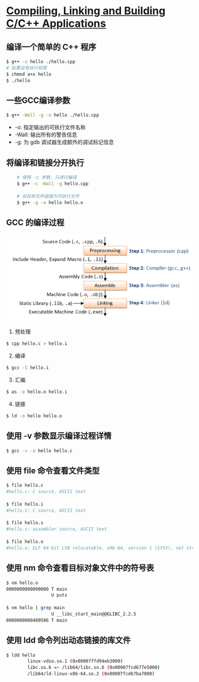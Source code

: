 # [Compiling, Linking and Building C/C++ Applications](https://www3.ntu.edu.sg/home/ehchua/programming/cpp/gcc_make.html)


## 编译一个简单的 C++ 程序

```bash
$ g++ -o hello ./hello.cpp
# 如果没有执行权限
$ chmod a+x hello
$ ./hello

```

## 一些GCC编译参数

```bash
$ g++ -Wall -g -o hello ./hello.cpp
```

- -o: 指定输出的可执行文件名称
- -Wall: 输出所有的警告信息
- -g: 为 gdb 调试器生成额外的调试标记信息

## 将编译和链接分开执行

```bash
    # 使用 -c 参数，只进行编译
    $ g++ -c -Wall -g hello.cpp

    # 将目标文件链接为可执行文件
    $ g++ -g -o hello hello.o
```

## GCC 的编译过程

![GCC Compilation Process](./images/GCC_CompilationProcess.png "GCC Compilation Process")

1. 预处理
```bash
$ cpp hello.c > hello.i
```

2. 编译

```bash
$ gcc -S hello.i
```

3. 汇编

```bash
$ as -o hello.o hello.i
```

4. 链接

```bash
$ ld -o hello hello.o
```

## 使用 -v 参数显示编译过程详情

```bash
$ gcc -v -o hello hello.c
```

## 使用 file 命令查看文件类型

```bash
$ file hello.c 
#hello.c: C source, ASCII text

$ file hello.i
#hello.i: C source, ASCII text

$ file hello.s
#hello.s: assembler source, ASCII text

$ file hello.o
#hello.o: ELF 64-bit LSB relocatable, x86-64, version 1 (SYSV), not stripped
```

## 使用 nm 命令查看目标对象文件中的符号表

```bash
$ nm hello.o
0000000000000000 T main
                 U puts

$ nm hello | grep main
                 U __libc_start_main@@GLIBC_2.2.5
0000000000400586 T main                 
```

## 使用 ldd 命令列出动态链接的库文件

```bash
$ ldd hello
        linux-vdso.so.1 (0x00007ffd94eb3000)
        libc.so.6 => /lib64/libc.so.6 (0x00007fcd677e5000)
        /lib64/ld-linux-x86-64.so.2 (0x00007fcd67ba7000)
```